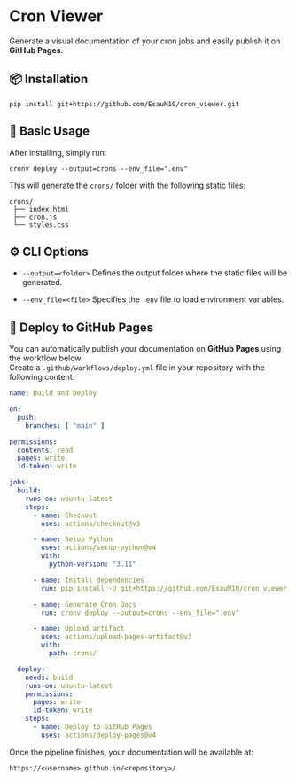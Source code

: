 # Cron Viewer
Generate a visual documentation of your cron jobs and easily publish it on **GitHub Pages**.

## 📦 Installation
```
pip install git+https://github.com/EsauM10/cron_viewer.git
```

## 🚀 Basic Usage
After installing, simply run:
```
cronv deploy --output=crons --env_file=".env"
```
This will generate the `crons/` folder with the following static files:
```
crons/
 ├── index.html
 ├── cron.js
 └── styles.css
```


## ⚙️ CLI Options
* `--output=<folder>`
Defines the output folder where the static files will be generated.

* `--env_file=<file>`
Specifies the `.env` file to load environment variables.


## 🧪 Deploy to GitHub Pages
You can automatically publish your documentation on **GitHub Pages** using the workflow below.  
Create a `.github/workflows/deploy.yml` file in your repository with the following content:
```yml
name: Build and Deploy

on:
  push:
    branches: [ "main" ]

permissions:
  contents: read
  pages: write
  id-token: write

jobs:
  build:
    runs-on: ubuntu-latest
    steps:
      - name: Checkout
        uses: actions/checkout@v3

      - name: Setup Python
        uses: actions/setup-python@v4
        with:
          python-version: "3.11"

      - name: Install dependencies
        run: pip install -U git+https://github.com/EsauM10/cron_viewer.git

      - name: Generate Cron Docs
        run: cronv deploy --output=crons --env_file=".env"

      - name: Upload artifact
        uses: actions/upload-pages-artifact@v3
        with:
          path: crons/

  deploy:
    needs: build
    runs-on: ubuntu-latest
    permissions:
      pages: write
      id-token: write
    steps:
      - name: Deploy to GitHub Pages
        uses: actions/deploy-pages@v4
```

Once the pipeline finishes, your documentation will be available at:
```
https://<username>.github.io/<repository>/
```